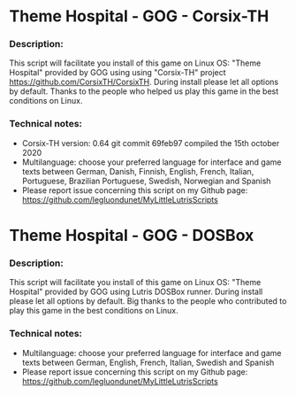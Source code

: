 # Theme Hospital - GOG - Corsix-TH

### Description:
This script will facilitate you install of this game on Linux OS:
"Theme Hospital" provided by GOG using using "Corsix-TH" project https://github.com/CorsixTH/CorsixTH.
During install please let all options by default.
Thanks to the people who helped us play this game in the best conditions on Linux.

### Technical notes:
- Corsix-TH version: 0.64 git commit 69feb97 compiled the 15th october 2020
- Multilanguage: choose your preferred language for interface and game texts between German, Danish, Finnish, English, French, Italian, Portuguese, Brazilian Portuguese, Swedish, Norwegian and Spanish
- Please report issue concerning this script on my Github page:
https://github.com/legluondunet/MyLittleLutrisScripts

# Theme Hospital - GOG - DOSBox

### Description:
This script will facilitate you install of this game on Linux OS:
"Theme Hospital" provided by  GOG using Lutris DOSBox runner.
During install please let all options by default.
Big thanks to the people who contributed to play this game in the best conditions on Linux.

### Technical notes:
- Multilanguage: choose your preferred language for interface and game texts between German, English, French, Italian, Swedish and Spanish
- Please report issue concerning this script on my Github page:
https://github.com/legluondunet/MyLittleLutrisScripts

